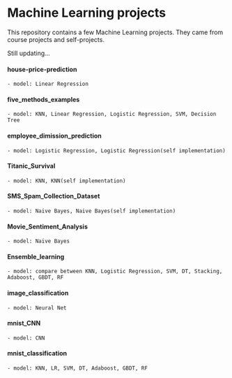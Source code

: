 # Machine Learning projects
This repository contains a few Machine Learning projects. They came from course projects and self-projects.

Still updating...


#### house-price-prediction
	- model: Linear Regression
                
#### five_methods_examples
	- model: KNN, Linear Regression, Logistic Regression, SVM, Decision Tree
                
#### employee_dimission_prediction
	- model: Logistic Regression, Logistic Regression(self implementation)
                
#### Titanic_Survival
	- model: KNN, KNN(self implementation)
                
#### SMS_Spam_Collection_Dataset
	- model: Naive Bayes, Naive Bayes(self implementation)
                
#### Movie_Sentiment_Analysis
	- model: Naive Bayes
                
#### Ensemble_learning
	- model: compare between KNN, Logistic Regression, SVM, DT, Stacking, Adaboost, GBDT, RF

#### image_classification
	- model: Neural Net
		
#### mnist_CNN
	- model: CNN
	
#### mnist_classification
	- model: KNN, LR, SVM, DT, Adaboost, GBDT, RF
